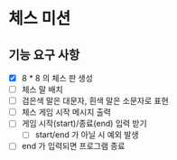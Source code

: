 # 체스 미션

## 기능 요구 사항

* [x] 8 * 8 의 체스 판 생성
* [ ] 체스 말 배치
* [ ] 검은색 말은 대문자, 흰색 말은 소문자로 표현
* [ ] 체스 게임 시작 메시지 출력
* [ ] 게임 시작(start)/종료(end) 입력 받기
  * [ ] start/end 가 아닐 시 예외 발생
* [ ] end 가 입력되면 프로그램 종료
